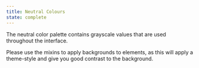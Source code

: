 ```yaml
---
title: Neutral Colours
state: complete
---
```

The neutral color palette contains grayscale values that are used throughout the interface.

Please use the mixins to apply backgrounds to elements, as this will apply a theme-style and give you good contrast to the background. 